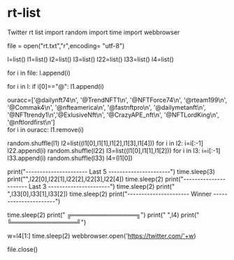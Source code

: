 # rt-list
Twitter rt list
import random
import time
import webbrowser

file = open("rt.txt","r",encoding= "utf-8")

l=list()
l1=list()
l2=list()
l3=list()
l22=list()
l33=list()
l4=list()

for i in file: 
    l.append(i)
  
for i in l:
    if i[0]=="@":
        l1.append(i)
      
ouracc=['@dailynft74\n', '@TrendNFT1\n', '@NFTForce74\n', '@rteam199\n', '@Commak4\n', '@nfteamerica\n', '@fastnftpro\n', '@dailymetanft\n', '@NFTtrendy1\n','@ExlusiveNft\n', '@CrazyAPE_nft\n', '@NFTLordKing\n', '@nftlordfirst\n']        
for i in ouracc:
    l1.remove(i)

        
    
random.shuffle(l1)
l2=list((l1[0],l1[1],l1[2],l1[3],l1[4]))
for i in l2:
    i=i[:-1]
    l22.append(i)
random.shuffle(l22)
l3=list((l1[0],l1[1],l1[2]))
for i in l3:
    i=i[:-1]
    l33.append(i)
random.shuffle(l33)
l4=(l1[0])

print("---------------------- Last 5 ----------------------")
time.sleep(3)
print("",l22[0],l22[1],l22[2],l22[3],l22[4])
time.sleep(2)
print("---------------------- Last 3 ----------------------")
time.sleep(2)
print("            ",l33[0],l33[1],l33[2])
time.sleep(2)
print("---------------------- Winner ----------------------")

time.sleep(2)
print("                    ╔═══════════════╗")
print("                     ",l4)
print("                    ╚═══════════════╝")


w=l4[1:]
time.sleep(2)
webbrowser.open('https://twitter.com/'+w)

file.close()
